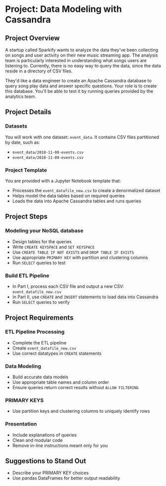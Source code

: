 
# Project: Data Modeling with Cassandra

## Project Overview
A startup called Sparkify wants to analyze the data they've been collecting on songs and user activity on their new music streaming app. The analysis team is particularly interested in understanding what songs users are listening to. Currently, there is no easy way to query the data, since the data reside in a directory of CSV files.  

They'd like a data engineer to create an Apache Cassandra database to query song play data and answer specific questions. Your role is to create this database. You'll be able to test it by running queries provided by the analytics team.

## Project Details

### Datasets
You will work with one dataset: `event_data`. It contains CSV files partitioned by date, such as:
- `event_data/2018-11-08-events.csv`
- `event_data/2018-11-09-events.csv`

### Project Template
You are provided with a Jupyter Notebook template that:
- Processes the `event_datafile_new.csv` to create a denormalized dataset
- Helps model the data tables based on required queries
- Loads the data into Apache Cassandra tables and runs queries

## Project Steps

### Modeling your NoSQL database
- Design tables for the queries
- Write `CREATE KEYSPACE` and `SET KEYSPACE`
- Use `CREATE TABLE IF NOT EXISTS` and `DROP TABLE IF EXISTS`
- Use appropriate `PRIMARY KEY` with partition and clustering columns
- Run `SELECT` queries to test

### Build ETL Pipeline
- In Part I, process each CSV file and output a new CSV: `event_datafile_new.csv`
- In Part II, use `CREATE` and `INSERT` statements to load data into Cassandra
- Run `SELECT` queries to verify

## Project Requirements

### ETL Pipeline Processing
- Complete the ETL pipeline
- Create `event_datafile_new.csv`
- Use correct datatypes in `CREATE` statements

### Data Modeling
- Build accurate data models
- Use appropriate table names and column order
- Ensure queries return correct results without `ALLOW FILTERING`

### PRIMARY KEYS
- Use partition keys and clustering columns to uniquely identify rows

### Presentation
- Include explanations of queries
- Clean and modular code
- Remove in-line instructions meant only for you

## Suggestions to Stand Out
- Describe your PRIMARY KEY choices
- Use pandas DataFrames for better output readability
